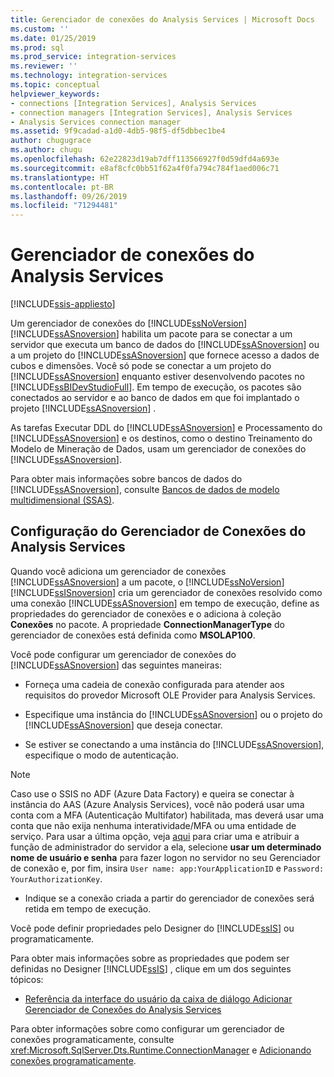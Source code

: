 ```yaml
---
title: Gerenciador de conexões do Analysis Services | Microsoft Docs
ms.custom: ''
ms.date: 01/25/2019
ms.prod: sql
ms.prod_service: integration-services
ms.reviewer: ''
ms.technology: integration-services
ms.topic: conceptual
helpviewer_keywords:
- connections [Integration Services], Analysis Services
- connection managers [Integration Services], Analysis Services
- Analysis Services connection manager
ms.assetid: 9f9cadad-a1d0-4db5-98f5-df5dbbec1be4
author: chugugrace
ms.author: chugu
ms.openlocfilehash: 62e22823d19ab7dff113566927f0d59dfd4a693e
ms.sourcegitcommit: e8af8cfc0bb51f62a4f0fa794c784f1aed006c71
ms.translationtype: HT
ms.contentlocale: pt-BR
ms.lasthandoff: 09/26/2019
ms.locfileid: "71294481"
---
```

# <a name="analysis-services-connection-manager"></a>Gerenciador de conexões do Analysis Services

[!INCLUDE[ssis-appliesto](../../includes/ssis-appliesto-ssvrpluslinux-asdb-asdw-xxx.md)]


  Um gerenciador de conexões do [!INCLUDE[ssNoVersion](../../includes/ssnoversion-md.md)] [!INCLUDE[ssASnoversion](../../includes/ssasnoversion-md.md)] habilita um pacote para se conectar a um servidor que executa um banco de dados do [!INCLUDE[ssASnoversion](../../includes/ssasnoversion-md.md)] ou a um projeto do [!INCLUDE[ssASnoversion](../../includes/ssasnoversion-md.md)] que fornece acesso a dados de cubos e dimensões. Você só pode se conectar a um projeto do [!INCLUDE[ssASnoversion](../../includes/ssasnoversion-md.md)] enquanto estiver desenvolvendo pacotes no [!INCLUDE[ssBIDevStudioFull](../../includes/ssbidevstudiofull-md.md)]. Em tempo de execução, os pacotes são conectados ao servidor e ao banco de dados em que foi implantado o projeto [!INCLUDE[ssASnoversion](../../includes/ssasnoversion-md.md)] .  
  
 As tarefas Executar DDL do [!INCLUDE[ssASnoversion](../../includes/ssasnoversion-md.md)] e Processamento do [!INCLUDE[ssASnoversion](../../includes/ssasnoversion-md.md)] e os destinos, como o destino Treinamento do Modelo de Mineração de Dados, usam um gerenciador de conexões do [!INCLUDE[ssASnoversion](../../includes/ssasnoversion-md.md)].  
  
 Para obter mais informações sobre bancos de dados do [!INCLUDE[ssASnoversion](../../includes/ssasnoversion-md.md)], consulte [Bancos de dados de modelo multidimensional &#40;SSAS&#41;](https://docs.microsoft.com/analysis-services/multidimensional-models/multidimensional-model-databases-ssas).  
  
## <a name="configuration-of-the-analysis-services-connection-manager"></a>Configuração do Gerenciador de Conexões do Analysis Services  
 Quando você adiciona um gerenciador de conexões [!INCLUDE[ssASnoversion](../../includes/ssasnoversion-md.md)] a um pacote, o [!INCLUDE[ssNoVersion](../../includes/ssnoversion-md.md)] [!INCLUDE[ssISnoversion](../../includes/ssisnoversion-md.md)] cria um gerenciador de conexões resolvido como uma conexão [!INCLUDE[ssASnoversion](../../includes/ssasnoversion-md.md)] em tempo de execução, define as propriedades do gerenciador de conexões e o adiciona à coleção **Conexões** no pacote. A propriedade **ConnectionManagerType** do gerenciador de conexões está definida como **MSOLAP100**.  
  
 Você pode configurar um gerenciador de conexões do [!INCLUDE[ssASnoversion](../../includes/ssasnoversion-md.md)] das seguintes maneiras:  
  
-   Forneça uma cadeia de conexão configurada para atender aos requisitos do provedor Microsoft OLE Provider para Analysis Services.  
  
-   Especifique uma instância do [!INCLUDE[ssASnoversion](../../includes/ssasnoversion-md.md)] ou o projeto do [!INCLUDE[ssASnoversion](../../includes/ssasnoversion-md.md)] que deseja conectar.  
  
-   Se estiver se conectando a uma instância do [!INCLUDE[ssASnoversion](../../includes/ssasnoversion-md.md)], especifique o modo de autenticação.  

> [!NOTE]    
>  Caso use o SSIS no ADF (Azure Data Factory) e queira se conectar à instância do AAS (Azure Analysis Services), você não poderá usar uma conta com a MFA (Autenticação Multifator) habilitada, mas deverá usar uma conta que não exija nenhuma interatividade/MFA ou uma entidade de serviço. Para usar a última opção, veja [aqui](https://docs.microsoft.com/azure/analysis-services/analysis-services-service-principal) para criar uma e atribuir a função de administrador do servidor a ela, selecione **usar um determinado nome de usuário e senha** para fazer logon no servidor no seu Gerenciador de conexão e, por fim, insira `User name: app:YourApplicationID` e `Password: YourAuthorizationKey`.
  
-   Indique se a conexão criada a partir do gerenciador de conexões será retida em tempo de execução.  
  
 Você pode definir propriedades pelo Designer do [!INCLUDE[ssIS](../../includes/ssis-md.md)] ou programaticamente.  
  
 Para obter mais informações sobre as propriedades que podem ser definidas no Designer [!INCLUDE[ssIS](../../includes/ssis-md.md)] , clique em um dos seguintes tópicos:  
  
-   [Referência da interface do usuário da caixa de diálogo Adicionar Gerenciador de Conexões do Analysis Services](../../integration-services/connection-manager/add-analysis-services-connection-manager-dialog-box-ui-reference.md)  
  
 Para obter informações sobre como configurar um gerenciador de conexões programaticamente, consulte <xref:Microsoft.SqlServer.Dts.Runtime.ConnectionManager> e [Adicionando conexões programaticamente](../../integration-services/building-packages-programmatically/adding-connections-programmatically.md).  
  
  
